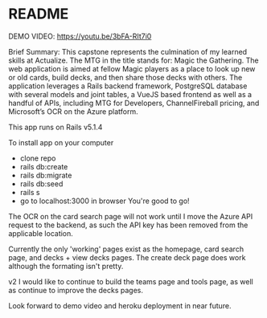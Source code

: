 # README

DEMO VIDEO: https://youtu.be/3bFA-RIt7i0

Brief Summary:
This capstone represents the culmination of my learned skills at Actualize. The MTG in the title stands for: Magic the Gathering. The web application is aimed at fellow Magic players as a place to look up new or old cards, build decks, and then share those decks with others. The application leverages a Rails backend framework, PostgreSQL database with several models and joint tables, a VueJS based frontend as well as a handful of APIs, including MTG for Developers, ChannelFireball pricing, and Microsoft’s OCR on the Azure platform.

This app runs on Rails v5.1.4

To install app on your computer

* clone repo
* rails db:create
* rails db:migrate
* rails db:seed
* rails s
* go to localhost:3000 in browser
  You're good to go!

The OCR on the card search page will not work until I move the Azure API request to the backend, as such the API key has been removed from the applicable location.

Currently the only 'working' pages exist as the homepage, card search page, and decks + view decks pages. The create deck page does work although the formating isn't pretty.

v2 I would like to continue to build the teams page and tools page, as well as continue to improve the decks pages.

Look forward to demo video and heroku deployment in near future.

